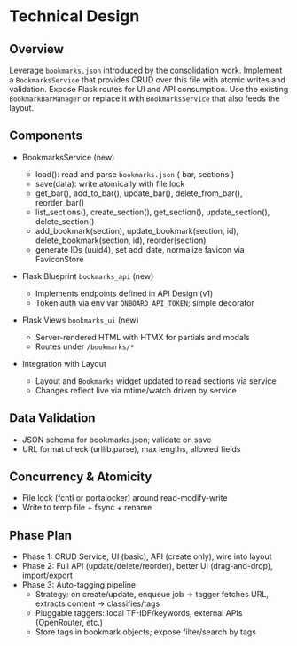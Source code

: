 # Technical Design

## Overview
Leverage `bookmarks.json` introduced by the consolidation work. Implement a `BookmarksService` that provides CRUD over this file with atomic writes and validation. Expose Flask routes for UI and API consumption. Use the existing `BookmarkBarManager` or replace it with `BookmarksService` that also feeds the layout.

## Components

- BookmarksService (new)
  - load(): read and parse `bookmarks.json` { bar, sections }
  - save(data): write atomically with file lock
  - get_bar(), add_to_bar(), update_bar(), delete_from_bar(), reorder_bar()
  - list_sections(), create_section(), get_section(), update_section(), delete_section()
  - add_bookmark(section), update_bookmark(section, id), delete_bookmark(section, id), reorder(section)
  - generate IDs (uuid4), set add_date, normalize favicon via FaviconStore

- Flask Blueprint `bookmarks_api` (new)
  - Implements endpoints defined in API Design (v1)
  - Token auth via env var `ONBOARD_API_TOKEN`; simple decorator

- Flask Views `bookmarks_ui` (new)
  - Server-rendered HTML with HTMX for partials and modals
  - Routes under `/bookmarks/*`

- Integration with Layout
  - Layout and `Bookmarks` widget updated to read sections via service
  - Changes reflect live via mtime/watch driven by service

## Data Validation
- JSON schema for bookmarks.json; validate on save
- URL format check (urllib.parse), max lengths, allowed fields

## Concurrency & Atomicity
- File lock (fcntl or portalocker) around read-modify-write
- Write to temp file + fsync + rename

## Phase Plan
- Phase 1: CRUD Service, UI (basic), API (create only), wire into layout
- Phase 2: Full API (update/delete/reorder), better UI (drag-and-drop), import/export
- Phase 3: Auto-tagging pipeline
  - Strategy: on create/update, enqueue job -> tagger fetches URL, extracts content → classifies/tags
  - Pluggable taggers: local TF-IDF/keywords, external APIs (OpenRouter, etc.)
  - Store tags in bookmark objects; expose filter/search by tags
